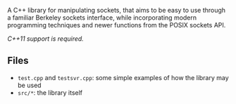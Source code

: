 A C++ library for manipulating sockets, that aims to be easy to use through a
familiar Berkeley sockets interface, while incorporating modern programming
techniques and newer functions from the POSIX sockets API.

*C++11 support is required.*

## Files
* `test.cpp` and `testsvr.cpp`: some simple examples of how the library may be used
* `src/*`: the library itself


